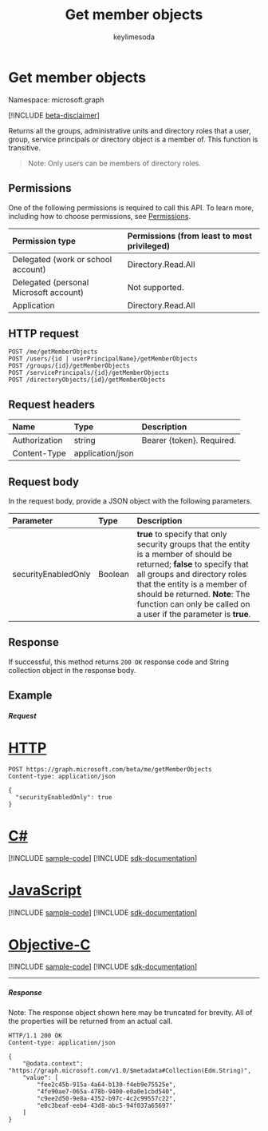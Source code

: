 ﻿---
title: "Get member objects"
description: " Returns all the groups, administrative units and directory roles that a user, group, service principals or directory object is a member of. This function is transitive. "
localization_priority: Normal
author: "keylimesoda"
ms.prod: "microsoft-identity-platform"
doc_type: apiPageType
---

# Get member objects

Namespace: microsoft.graph

[!INCLUDE [beta-disclaimer](../../includes/beta-disclaimer.md)]

 Returns all the groups, administrative units and directory roles that a user, group, service principals or directory object is a member of. This function is transitive. 
 > Note: Only users can be members of directory roles.

## Permissions

One of the following permissions is required to call this API. To learn more, including how to choose permissions, see [Permissions](/graph/permissions-reference).

| Permission type                        | Permissions (from least to most privileged) |
| :------------------------------------- | :------------------------------------------ |
| Delegated (work or school account)     | Directory.Read.All                          |
| Delegated (personal Microsoft account) | Not supported.                              |
| Application                            | Directory.Read.All                          |

## HTTP request

<!-- { "blockType": "ignored" } -->

```http
POST /me/getMemberObjects
POST /users/{id | userPrincipalName}/getMemberObjects
POST /groups/{id}/getMemberObjects
POST /servicePrincipals/{id}/getMemberObjects
POST /directoryObjects/{id}/getMemberObjects

```

## Request headers

| Name          | Type             | Description               |
| :------------ | :--------------- | :------------------------ |
| Authorization | string           | Bearer {token}. Required. |
| Content-Type  | application/json |                           |

## Request body

In the request body, provide a JSON object with the following parameters.

| Parameter           | Type    | Description                                                                                                                                                                                                                                                                                    |
| :------------------ | :------ | :--------------------------------------------------------------------------------------------------------------------------------------------------------------------------------------------------------------------------------------------------------------------------------------------- |
| securityEnabledOnly | Boolean | **true** to specify that only security groups that the entity is a member of should be returned; **false** to specify that all groups and directory roles that the entity is a member of should be returned. **Note**: The function can only be called on a user if the parameter is **true**. |

## Response

If successful, this method returns `200 OK` response code and String collection object in the response body.

## Example

##### Request

# [HTTP](#tab/http)

<!-- {
  "blockType": "request",
  "name": "directoryobject_getmemberobjects"
}-->

```http
POST https://graph.microsoft.com/beta/me/getMemberObjects
Content-type: application/json

{
  "securityEnabledOnly": true
}
```

# [C#](#tab/csharp)

[!INCLUDE [sample-code](../includes/snippets/csharp/directoryobject-getmemberobjects-csharp-snippets.md)]
[!INCLUDE [sdk-documentation](../includes/snippets/snippets-sdk-documentation-link.md)]

# [JavaScript](#tab/javascript)

[!INCLUDE [sample-code](../includes/snippets/javascript/directoryobject-getmemberobjects-javascript-snippets.md)]
[!INCLUDE [sdk-documentation](../includes/snippets/snippets-sdk-documentation-link.md)]

# [Objective-C](#tab/objc)

[!INCLUDE [sample-code](../includes/snippets/objc/directoryobject-getmemberobjects-objc-snippets.md)]
[!INCLUDE [sdk-documentation](../includes/snippets/snippets-sdk-documentation-link.md)]

---

##### Response

Note: The response object shown here may be truncated for brevity. All of the properties will be returned from an actual call.

<!-- {
  "blockType": "response",
  "truncated": true,
  "@odata.type": "string",
  "isCollection": true
} -->

```http
HTTP/1.1 200 OK
Content-type: application/json

{
    "@odata.context": "https://graph.microsoft.com/v1.0/$metadata#Collection(Edm.String)",
    "value": [
        "fee2c45b-915a-4a64-b130-f4eb9e75525e",
        "4fe90ae7-065a-478b-9400-e0a0e1cbd540",
        "c9ee2d50-9e8a-4352-b97c-4c2c99557c22",
        "e0c3beaf-eeb4-43d8-abc5-94f037a65697"
    ]
}
```

<!-- uuid: 8fcb5dbc-d5aa-4681-8e31-b001d5168d79
2015-10-25 14:57:30 UTC -->

<!--
{
  "type": "#page.annotation",
  "description": "directoryObject: getMemberObjects",
  "keywords": "",
  "section": "documentation",
  "tocPath": "",
  "suppressions": [
  ]
}
-->
